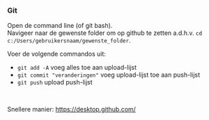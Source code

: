### Git

Open de command line (of git bash).<br/>
Navigeer naar de gewenste folder om op github te zetten
a.d.h.v. ``cd c:/Users/gebruikersnaam/gewenste_folder``.

Voer de volgende commandos uit:
- ``git add -A`` voeg alles toe aan upload-lijst
- ``git commit "veranderingen"`` voeg upload-lijst toe aan push-lijst
- ``git push`` upload push-lijst

<br/>

Snellere manier:
https://desktop.github.com/
